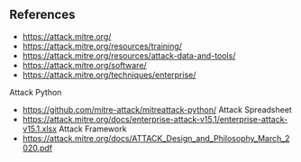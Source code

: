 

## References
- https://attack.mitre.org/
- https://attack.mitre.org/resources/training/
- https://attack.mitre.org/resources/attack-data-and-tools/
- https://attack.mitre.org/software/
- https://attack.mitre.org/techniques/enterprise/

Attack Python
- https://github.com/mitre-attack/mitreattack-python/
Attack Spreadsheet
- https://attack.mitre.org/docs/enterprise-attack-v15.1/enterprise-attack-v15.1.xlsx
Attack Framework
- https://attack.mitre.org/docs/ATTACK_Design_and_Philosophy_March_2020.pdf